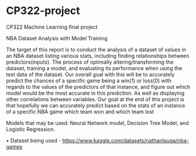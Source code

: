 # CP322-project
CP322 Machine Learning final project 

NBA Dataset Analysis with Model Training

The target of this report is to conduct the analysis of a dataset of values in an NBA dataset listing various stats, including finding relationships between predictors(inputs). The process of optimally altering/transforming the dataset, training a model, and evaluating its performance when using the test data of the dataset. Our overall goal with this will be to accurately predict the chances of a specific game being a win(1) or loss(0) with regards to the values of the predictors of that instance, and figure out which model would be the most accurate in this prediction. As well as displaying other correlations between variables. Our goal at the end of this project is that hopefully we can accurately predict based on the stats of an instance of a specific NBA game which team won and which team lost

Models that may be used: Neural Network model, Decision Tree Model, and Logistic Regression. 

• Dataset being used - https://www.kaggle.com/datasets/nathanlauga/nba-games



